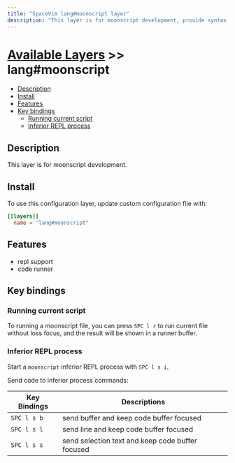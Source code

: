 ```yaml
---
title: "SpaceVim lang#moonscript layer"
description: "This layer is for moonscript development, provide syntax checking, code runner and repl support for moonscript file."
---
```


# [Available Layers](../../) >> lang#moonscript

<!-- vim-markdown-toc GFM -->

- [Description](#description)
- [Install](#install)
- [Features](#features)
- [Key bindings](#key-bindings)
  - [Running current script](#running-current-script)
  - [Inferior REPL process](#inferior-repl-process)

<!-- vim-markdown-toc -->

## Description

This layer is for moonscript development.

## Install

To use this configuration layer, update custom configuration file with:

```toml
[[layers]]
  name = "lang#moonscript"
```
## Features

- repl support
- code runner

## Key bindings

### Running current script

To running a moonscript file, you can press `SPC l r` to run current file without loss focus, and the result will be shown in a runner buffer.

### Inferior REPL process

Start a `moonscript` inferior REPL process with `SPC l s i`.

Send code to inferior process commands:

| Key Bindings | Descriptions                                     |
| ------------ | ------------------------------------------------ |
| `SPC l s b`  | send buffer and keep code buffer focused         |
| `SPC l s l`  | send line and keep code buffer focused           |
| `SPC l s s`  | send selection text and keep code buffer focused |


